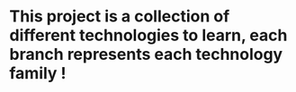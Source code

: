 # This project is a collection of different technologies to learn, each branch represents each technology family !
